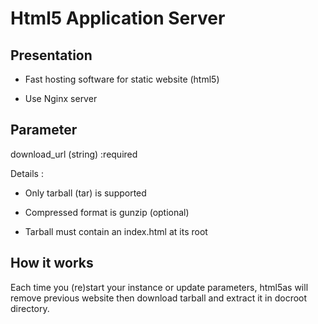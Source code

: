 # Html5 Application Server #

## Presentation ##

* Fast hosting software for static website (html5)

* Use Nginx server

## Parameter ##

download_url (string) :required

Details :

* Only tarball (tar) is supported

* Compressed format is gunzip (optional)

* Tarball must contain an index.html at its root

## How it works ##

Each time you (re)start your instance or update parameters, html5as will remove previous website then download tarball and extract it in docroot directory.
